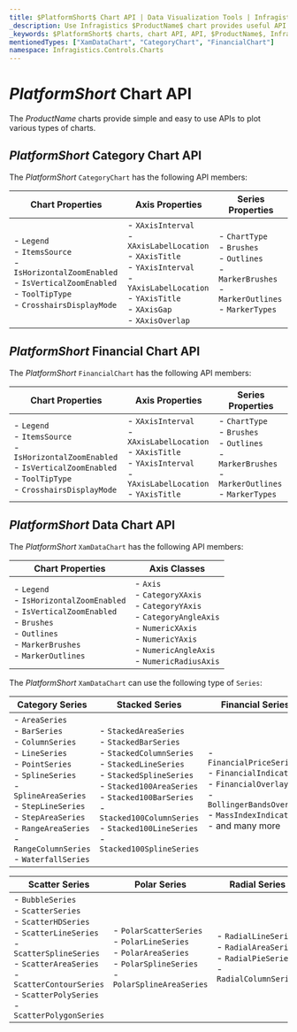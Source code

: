 ```yaml
---
title: $PlatformShort$ Chart API | Data Visualization Tools | Infragistics
_description: Use Infragistics $ProductName$ chart provides useful API to configure and styles chart visuals
_keywords: $PlatformShort$ charts, chart API, API, $ProductName$, Infragistics
mentionedTypes: ["XamDataChart", "CategoryChart", "FinancialChart"]
namespace: Infragistics.Controls.Charts
---
```


# $PlatformShort$ Chart API

The $ProductName$ charts provide simple and easy to use APIs to plot various types of charts.

## $PlatformShort$ Category Chart API

The $PlatformShort$ `CategoryChart` has the following API members:

Chart Properties | Axis Properties | Series Properties
-----------------|-----------------|-------------------
- `Legend` <br> - `ItemsSource` <br> - `IsHorizontalZoomEnabled` <br> - `IsVerticalZoomEnabled` <br> - `ToolTipType`  <br> - `CrosshairsDisplayMode` |  - `XAxisInterval` <br> - `XAxisLabelLocation` <br> - `XAxisTitle` <br> - `YAxisInterval` <br> - `YAxisLabelLocation`  <br> - `YAxisTitle` <br> - `XAxisGap` <br> - `XAxisOverlap` <br> | - `ChartType` <br>  - `Brushes` <br> - `Outlines` <br> - `MarkerBrushes` <br> - `MarkerOutlines` <br> - `MarkerTypes`

## $PlatformShort$ Financial Chart API

The $PlatformShort$ `FinancialChart` has the following API members:

Chart Properties | Axis Properties | Series Properties
-----------------|-----------------|-------------------
- `Legend` <br> - `ItemsSource` <br> - `IsHorizontalZoomEnabled` <br> - `IsVerticalZoomEnabled` <br> - `ToolTipType`  <br> - `CrosshairsDisplayMode` |  - `XAxisInterval` <br> - `XAxisLabelLocation` <br> - `XAxisTitle` <br> - `YAxisInterval` <br> - `YAxisLabelLocation`  <br> - `YAxisTitle` <br> | - `ChartType` <br>  - `Brushes` <br> - `Outlines` <br> - `MarkerBrushes` <br> - `MarkerOutlines` <br> - `MarkerTypes`

## $PlatformShort$ Data Chart API

The $PlatformShort$ `XamDataChart` has the following API members:

Chart Properties | Axis Classes
-----------------|-------------
 - `Legend` <br> - `IsHorizontalZoomEnabled` <br> - `IsVerticalZoomEnabled` <br> - `Brushes` <br> - `Outlines` <br> - `MarkerBrushes` <br> - `MarkerOutlines` <br> |  - `Axis` <br> - `CategoryXAxis` <br> - `CategoryYAxis` <br> - `CategoryAngleAxis` <br> - `NumericXAxis` <br> - `NumericYAxis` <br> - `NumericAngleAxis` <br> - `NumericRadiusAxis` <br>

The $PlatformShort$ `XamDataChart` can use the following type of `Series`:

Category Series  | Stacked Series | Financial Series
-----------------|----------------|-------------------
- `AreaSeries` <br> - `BarSeries` <br> - `ColumnSeries` <br> - `LineSeries` <br> -  `PointSeries`  <br> - `SplineSeries` <br>  -  `SplineAreaSeries` <br> -  `StepLineSeries` <br> -  `StepAreaSeries` <br> - `RangeAreaSeries` <br> - `RangeColumnSeries` <br> - `WaterfallSeries` <br> | -  `StackedAreaSeries` <br> -  `StackedBarSeries` <br> -  `StackedColumnSeries` <br> -  `StackedLineSeries` <br> -  `StackedSplineSeries` <br> -  `Stacked100AreaSeries` <br> -  `Stacked100BarSeries` <br> -  `Stacked100ColumnSeries` <br> -  `Stacked100LineSeries` <br> -  `Stacked100SplineSeries` <br> | -  `FinancialPriceSeries` <br> -  `FinancialIndicator` <br> -  `FinancialOverlay` <br> -  `BollingerBandsOverlay` <br> -  `MassIndexIndicator` <br> - and many more


Scatter Series | Polar Series | Radial Series
---------------|--------------|-------------------
-  `BubbleSeries` <br> -  `ScatterSeries` <br> -  `ScatterHDSeries` <br> -  `ScatterLineSeries` <br> -  `ScatterSplineSeries` <br> -  `ScatterAreaSeries` <br> -  `ScatterContourSeries` <br> -  `ScatterPolySeries`  <br> -  `ScatterPolygonSeries`  <br> | - `PolarScatterSeries` <br> -  `PolarLineSeries` <br> -  `PolarAreaSeries` <br> -  `PolarSplineSeries` <br> -  `PolarSplineAreaSeries` <br> | - `RadialLineSeries` <br> -  `RadialAreaSeries` <br> -  `RadialPieSeries` <br> -  `RadialColumnSeries` <br>



